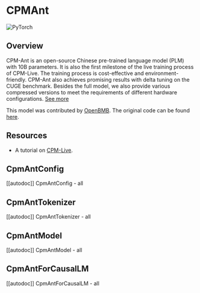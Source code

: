 <!--Copyright 2022 The HuggingFace Team and The OpenBMB Team. All rights reserved.

Licensed under the Apache License, Version 2.0 (the "License"); you may not use this file except in compliance with
the License. You may obtain a copy of the License at

http://www.apache.org/licenses/LICENSE-2.0

Unless required by applicable law or agreed to in writing, software distributed under the License is distributed on
an "AS IS" BASIS, WITHOUT WARRANTIES OR CONDITIONS OF ANY KIND, either express or implied. See the License for the
specific language governing permissions and limitations under the License.

⚠️ Note that this file is in Markdown but contain specific syntax for our doc-builder (similar to MDX) that may not be
rendered properly in your Markdown viewer.

-->

# CPMAnt

<div class="flex flex-wrap space-x-1">
<img alt="PyTorch" src="https://img.shields.io/badge/PyTorch-DE3412?style=flat&logo=pytorch&logoColor=white">
</div>

## Overview

CPM-Ant is an open-source Chinese pre-trained language model (PLM) with 10B parameters. It is also the first milestone of the live training process of CPM-Live. The training process is cost-effective and environment-friendly. CPM-Ant also achieves promising results with delta tuning on the CUGE benchmark. Besides the full model, we also provide various compressed versions to meet the requirements of different hardware configurations. [See more](https://github.com/OpenBMB/CPM-Live/tree/cpm-ant/cpm-live)

This model was contributed by [OpenBMB](https://huggingface.co/openbmb). The original code can be found [here](https://github.com/OpenBMB/CPM-Live/tree/cpm-ant/cpm-live).

## Resources

- A tutorial on [CPM-Live](https://github.com/OpenBMB/CPM-Live/tree/cpm-ant/cpm-live).

## CpmAntConfig

[[autodoc]] CpmAntConfig
    - all

## CpmAntTokenizer

[[autodoc]] CpmAntTokenizer
    - all

## CpmAntModel

[[autodoc]] CpmAntModel
    - all
    
## CpmAntForCausalLM

[[autodoc]] CpmAntForCausalLM
    - all